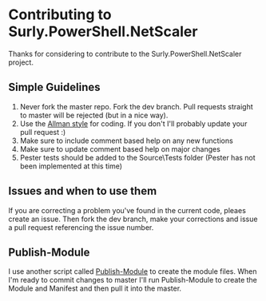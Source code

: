 # Contributing to Surly.PowerShell.NetScalerThanks for considering to contribute to the Surly.PowerShell.NetScaler project.  ## Simple Guidelines1. Never fork the master repo.  Fork the dev branch.  Pull requests straight to master will be rejected (but in a nice way).2. Use the [Allman style](https://en.wikipedia.org/wiki/Indent_style#Allman_style) for coding.  If you don't I'll probably update your pull request :)3. Make sure to include comment based help on any new functions4. Make sure to update comment based help on major changes5. Pester tests should be added to the Source\Tests folder (Pester has not been implemented at this time)## Issues and when to use themIf you are correcting a problem you've found in the current code, pleaes create an issue.  Then fork the dev branch, make your corrections and issue a pull request referencing the issue number.## Publish-ModuleI use another script called [Publish-Module](https://github.com/martin9700/Publish-Module) to create the module files.  When I'm ready to commit changes to master I'll run Publish-Module to create the Module and Manifest and then pull it into the master.  
